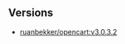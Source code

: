 ## Versions

- [ruanbekker/opencart:v3.0.3.2](https://hub.docker.com/layers/ruanbekker/opencart/v3.0.3.2/images/sha256-0df2e0a9b6ee25ff101645c5c0e41301d70ea7a8047aaf1f179e6ae9b981a93b?context=explore)
